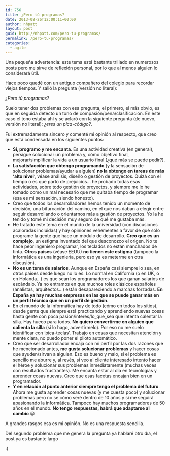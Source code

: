 ```yaml
---
id: 756
title: ¿Pero tú programas?
date: 2013-08-26T12:00:11+00:00
author: nhpatt
layout: post
guid: http://nhpatt.com/pero-tu-programas/
permalink: /pero-tu-programas/
categories:
  - agile
---
```

Una pequeña advertencia: este tema está bastante trillado en numerosos posts pero me sirve de reflexión personal, por lo que al menos alguien lo considerará útil.

Hace poco quedé con un antiguo compañero del colegio para recordar viejos tiempos. Y salió la pregunta (versión no literal):

_¿Pero tú programas?_

Suelo tener dos problemas con esa pregunta, el primero, el más obvio, es que en seguida detecto un tono de compasión/pena/clasificación. En este caso el tono estaba ahí y se aclaró con la siguiente pregunta (de nuevo, versión no literal): _¿eres un pica-código?_.

Fui extremadamente sincero y comenté mi opinión al respecto, que creo que está condensada en los siguientes puntos:

  * **Sí, programo y me encanta**. Es una actividad creativa (en general), persigue solucionar un problema y, cómo objetivo final, mejorar/simplificar la vida a un usuario final (¿qué más se puede pedir?).
  * **La satisfacción que obtengo programando** (y la sensación de solucionar problemas/ayudar a alguien) **no la obtengo en tareas de más &#8216;alto nivel**&#8216;, véase análisis, diseño o gestión de proyectos. Quizá con el tiempo o es que parto de prejuicios&#8230; he probado todas esas actividades, sobre todo gestión de proyectos, y siempre me lo he tomado como un mal necesario que me quitaba tiempo de programar (esa es mi sensación, siendo honesto).
  * Creo que todos los desarrolladores hemos tenido un momento de decisión, una bifurcación del camino, en el que nos daban a elegir entre seguir desarrollando o orientarnos más a gestión de proyectos. Yo la he tenido y tomé mi decisión muy seguro de qué me gustaba más.
  * He tratado este tema en el mundo de la universidad (con discusiones acaloradas incluidas) y hay opiniones vehementes a favor de qué sólo programe la gente que hace un módulo de desarrollo. **Creo que es un complejo**, un estigma inventado del que desconozco el origen. No te hace peor ingeniero programar, los teclados no están manchados de tinta. **Otros países** (véase EEUU) **no tienen este estigma** (tampoco la informática es una ingeniería, pero eso ya es meterme en otra discusión).
  * **No es un tema de salarios**. Aunque en España casi siempre lo sea, en otros países desde luego no lo es. Lo normal en California (o en UK, o en Holanda&#8230;) es que sean los programadores los que ganan salarios de escándalo. Ya no entramos en que muchos roles clásicos españoles (analistas, arquitectos&#8230;) están desapareciendo a marchas forzadas. **En España ya hay muchas empresas en las que se puede ganar más en un perfil técnico que en un perfil de gestión**.
  * En el mundo de la informática hay de todo (cómo en todos los sitios), desde gente que siempre está practicando y aprendiendo nuevas cosas hasta gente con poca pasión/interés/lo\_que\_sea que intenta calentar la silla. Hay hueco para todos. **No quiero convertirme en alguien que calienta la silla** (si lo hago, advertirmelo). Por eso no me suelo identificar con &#8216;pica-teclas&#8217;. Trabajo en cosas que necesitan atención y mente clara, no puedo poner el piloto automático.
  * Creo que ser desarrollador encaja con mi perfil por las dos razones que he mencionado antes, **me gusta solucionar problemas** y hacer cosas que ayuden/sirvan a alguien. Eso es bueno y malo, si el problema es sencillo me aburre y, al revés, si veo al cliente interesado intento hacer el héroe y solucionar sus problemas inmediatamente (muchas veces con resultados frustrantes). Me encanta estar al día en tecnologías y aprender cosas nuevas. Creo que esas facetas encajan bien en un programador.
  * **Y en relación al punto anterior siempre tengo el problema del futuro**. Ahora me gusta aprender cosas nuevas (y me cuesta poco) y solucionar problemas pero no se cómo seré dentro de 10 años y si me seguirá apasionando la informática. Tampoco hay muchos programadores de 50 años en el mundo. **No tengo respuestas, habrá que adaptarse al cambio** 😀

A grandes rasgos esa es mi opinión. No es una respuesta sencilla.

Del segundo problema que me genera la pregunta ya hablaré otro día, el post ya es bastante largo

:)

